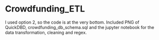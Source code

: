# Crowdfunding_ETL

I used option 2, so the code is at the very bottom. Included PNG of QuickDBD, crowdfunding_db_schema.sql and the jupyter notebook for the data transformation, cleaning and regex. 
